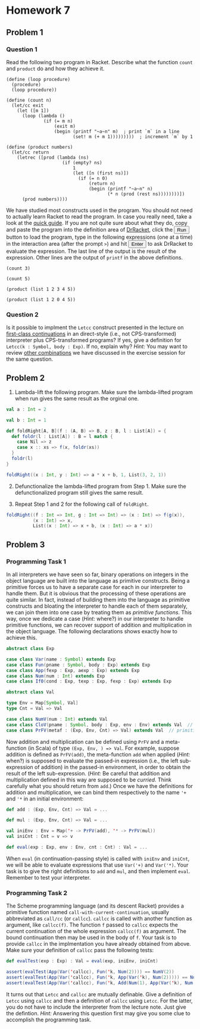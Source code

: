 # Homework 7

## Problem 1

### Question 1

Read the following two program in Racket.  Describe what the function `count`
and `product` do and how they achieve it.

```racket
(define (loop procedure)
  (procedure)
  (loop procedure))

(define (count n)
  (let/cc exit
    (let ([m 1])
      (loop (lambda ()
              (if (= m n)
                  (exit m)
                  (begin (printf "~a~n" m)  ; print `m` in a line
                         (set! m (+ m 1)))))))))  ; increment `m` by 1

(define (product numbers)
  (let/cc return
    (letrec ([prod (lambda (ns)
                     (if (empty? ns)
                         1
                         (let ([n (first ns)])
                           (if (= n 0)
                               (return n)
                               (begin (printf "~a~n" n)
                                      (* n (prod (rest ns))))))))])
      (prod numbers))))
```

We have studied most constructs used in the program.  You should not need to
actually learn Racket to read the program.  In case you really need, take
a look at the [quick guide](http://docs.racket-lang.org/quick/).  If you are
not quite sure about what they do, copy and paste the program into the
definition area of [DrRacket](http://racket-lang.org/download/), click the
<button type="button">Run</button> button to load the program, type in the
following expressions (one at a time) in the interaction area (after the prompt
`>`) and hit <button type="button">Enter</button> to ask DrRacket to evaluate
the expression.  The last line of the output is the result of the expression.
Other lines are the output of `printf` in the above definitions.

```racket
(count 3)

(count 5)

(product (list 1 2 3 4 5))

(product (list 1 2 0 4 5))
```

### Question 2

Is it possible to implment the `Letcc` construct presented in the lecture on
[first-class continuations](../../lecturenotes/16-firstclasscontinuations.scala) 
in an direct-style (i.e., not CPS-transformed) interpreter plus CPS-transformed
programs?  If yes, give a definition for `Letcc(k : Symbol, body : Exp)`.  If
no, explain why?  _Hint:_ You may want to review [other combinations](https://github.com/klauso/PLT2013/blob/master/exercises/ex07.md#first-class-continuations)
we have discussed in the exercise session for the same question.

## Problem 2

1. Lambda-lift the following program.  Make sure the lambda-lifted program when
run gives the same result as the orginal one.

```scala
val a : Int = 2

val b : Int = 1

def foldRight[A, B](f : (A, B) => B, z : B, l : List[A]) = {
  def foldr(l : List[A]) : B = l match {
    case Nil => z
    case x :: xs => f(x, foldr(xs))
  }
  foldr(l)
}

foldRight((x : Int, y : Int) => a * x + b, 1, List(3, 2, 1))
```

2. Defunctionalize the lambda-lifted program from Step 1.  Make sure the
defunctionalized program still gives the same result.

3. Repeat Step 1 and 2 for the following call of `foldRight`.

```scala
foldRight((f : Int => Int, g : Int => Int) => (x : Int) => f(g(x)),
          (x : Int) => x,
          List((x : Int) => x + b, (x : Int) => a * x))
```

## Problem 3

### Programming Task 1

In all interpreters we have seen so far, binary operations on integers in the
object language are built into the language as primitive constructs.  Being a
primitive forces us to have a separate case for each in our interpreter to
handle them.  But it is obvious that the processing of these operations are
quite similar.  In fact, instead of building them into the language as
primitive constructs and bloating the interpreter to handle each of them
separately, we can join them into one case by treating them as _primitive
functions_.  This way, once we dedicate a case (_Hint:_ where?) in our
interpreter to handle primitive functions, we can recover support of addition
and multiplication in the object language.  The following declarations shows
exactly how to achieve this.

```scala
abstract class Exp

case class Var(name : Symbol) extends Exp
case class Fun(pname : Symbol, body : Exp) extends Exp
case class App(fexp : Exp, aexp : Exp) extends Exp
case class Num(num : Int) extends Exp
case class If0(cond : Exp, texp : Exp, fexp : Exp) extends Exp

abstract class Val

type Env = Map[Symbol, Val]
type Cnt = Val => Val

case class NumV(num : Int) extends Val
case class CloV(pname : Symbol, body : Exp, env : Env) extends Val  // closure
case class PrFV(metaf : (Exp, Env, Cnt) => Val) extends Val  // primitive function
```

Now addition and multiplication can be defined using `PrFV` and a meta-function
(in Scala) of type `(Exp, Env, ) => Val`.  For example, suppose addition is
defined as `PrFV(add)`, the meta-function `add` when applied (_Hint:_ when?) is
supposed to evaluate the passed-in expression (i.e., the left sub-expression of
addition) in the passed-in environment, in order to obtain the result of the
left sub-expression.  (_Hint:_ Be careful that addition and multiplication
defined in this way are supposed to be _curried_.  Think carefully what you
should return from `add`.)  Once we have the definitions for addition and
multiplication, we can bind them respectively to the name `'+` and `'*` in an
initial environment:

```scala
def add : (Exp, Env, Cnt) => Val = ...

def mul : (Exp, Env, Cnt) => Val = ... 

val iniEnv : Env = Map('+ -> PrFV(add), '* -> PrFV(mul))
val iniCnt : Cnt = v => v

def eval(exp : Exp, env : Env, cnt : Cnt) : Val = ...
```

When `eval` (in continuation-passing style) is called with `iniEnv` and
`iniCnt`, we will be able to evaluate expressions that use `Var('+)` and
`Var('*)`.  Your task is to give the right definitions to `add` and `mul`, and
then implement `eval`.  Remember to test your interpreter.

### Programming Task 2

The Scheme programming language (and its descent Racket) provides a primitive
function named `call-with-current-continuation`, usually abbreviated as
`call/cc` (or `callcc`).  `callcc` is called with another function as argument,
like `callcc(f)`.  The function `f` passed to `callcc` expects the current
continuation of the whole expression `callcc(f)` as argument.  The bound
continuation then may be used in the body of `f`.  Your task is to provide
`callcc` in the implmentation you have already obtained from above.  Make sure
your definition of `callcc` pass the following tests:

```scala
def evalTest(exp : Exp) : Val = eval(exp, iniEnv, iniCnt)

assert(evalTest(App(Var('callcc), Fun('k, Num(2)))) == NumV(2))
assert(evalTest(App(Var('callcc), Fun('k, App(Var('k), Num(2))))) == NumV(2))
assert(evalTest(App(Var('callcc), Fun('k, Add(Num(1), App(Var('k), Num(2)))))) == NumV(2))
```

It turns out that `Letcc` and `callcc` are mutually definable.  Give
a definition of `Letcc` using `callcc` and then a definition of `callcc` using
`Letcc`.  For the latter, you do not have to include the interpreter from the
lecture note.  Just give the defintion.  _Hint:_ Answering this question first
may give you some clue to accomplish the programming task.

